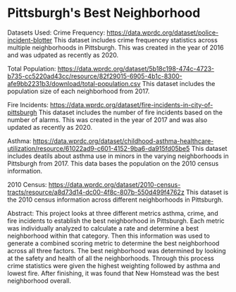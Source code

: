 # Pittsburgh's Best Neighborhood


Datasets Used:
Crime Frequency: https://data.wprdc.org/dataset/police-incident-blotter 
This dataset includes crime frequencey statistics across multiple neighborhoods in Pittsburgh. This was created in the year of 2016 and was udpated as recently as 2020.

Total Population: https://data.wprdc.org/dataset/5b18c198-474c-4723-b735-cc5220ad43cc/resource/82f29015-6905-4b1c-8300-afe9bb2231b3/download/total-population.csv 
This dataset includes the population size of each neighborhood from 2017. 

Fire Incidents: https://data.wprdc.org/dataset/fire-incidents-in-city-of-pittsburgh 
This dataset includes the number of fire incidents based on the number of alarms. This was created in the year of 2017 and was also updated as recently as 2020. 

Asthma: https://data.wprdc.org/dataset/childhood-asthma-healthcare-utilization/resource/61022ad9-c601-4152-9ba6-da915fd05be5 
This dataset includes deatils about asthma use in minors in the varying neighborhoods in Pittsburgh from 2017. This data bases the population on the 2010 census information.

2010 Census: https://data.wprdc.org/dataset/2010-census-tracts/resource/a8d73d14-dc00-4f8c-807b-550d499f4762z 
This dataset is the 2010 census information across different neighborhoods in Pittsburgh.

Abstract:
This project looks at three different metrics asthma, crime, and fire incidents to establish the best neighborhood in Pittsburgh. Each metric was individually analyzed to calculate a rate and determine a best neighborhood within that category. Then this information was used to generate a combined scoring metric to determine the best neighborhood across all three factors. The best neighborhood was determined by looking at the safety and health of all the neighborhoods. Through this process crime statistics were given the highest weighting followed by asthma and lowest fire. After finishing, it was found that New Homstead was the best neighborhood overall. 

